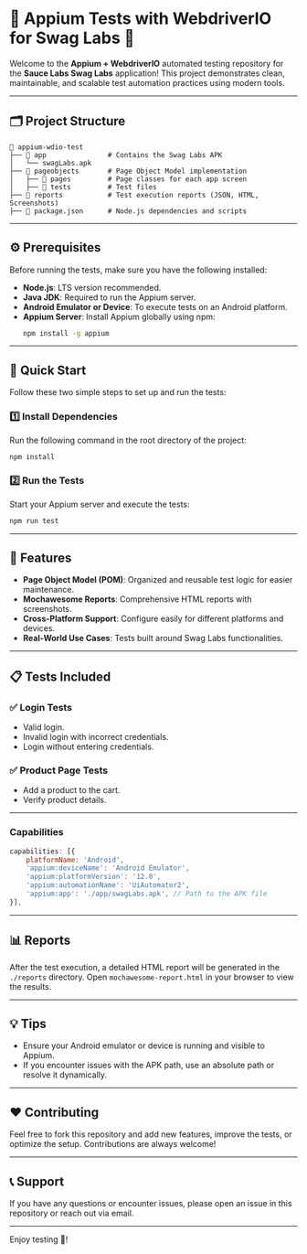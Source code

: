 
# 🚀 Appium Tests with WebdriverIO for Swag Labs 🧪

Welcome to the **Appium + WebdriverIO** automated testing repository for the **Sauce Labs Swag Labs** application! This project demonstrates clean, maintainable, and scalable test automation practices using modern tools.

---

## 🗂️ Project Structure

```plaintext
📁 appium-wdio-test
├── 📁 app               # Contains the Swag Labs APK
│   └── swagLabs.apk
├── 📁 pageobjects       # Page Object Model implementation
│   ├── 📁 pages         # Page classes for each app screen
│   ├── 📁 tests         # Test files
├── 📁 reports           # Test execution reports (JSON, HTML, Screenshots)
├── 📄 package.json      # Node.js dependencies and scripts
```

---

## ⚙️ Prerequisites

Before running the tests, make sure you have the following installed:

- **Node.js**: LTS version recommended.
- **Java JDK**: Required to run the Appium server.
- **Android Emulator or Device**: To execute tests on an Android platform.
- **Appium Server**: Install Appium globally using npm:
  ```bash
  npm install -g appium
  ```

---

## 🚦 Quick Start

Follow these two simple steps to set up and run the tests:

### 1️⃣ Install Dependencies
Run the following command in the root directory of the project:
```bash
npm install
```

### 2️⃣ Run the Tests
Start your Appium server and execute the tests:
```bash
npm run test
```

---

## 🧪 Features

- **Page Object Model (POM)**: Organized and reusable test logic for easier maintenance.
- **Mochawesome Reports**: Comprehensive HTML reports with screenshots.
- **Cross-Platform Support**: Configure easily for different platforms and devices.
- **Real-World Use Cases**: Tests built around Swag Labs functionalities.

---

## 📋 Tests Included

### ✅ Login Tests
- Valid login.
- Invalid login with incorrect credentials.
- Login without entering credentials.

### ✅ Product Page Tests
- Add a product to the cart.
- Verify product details.

---

### Capabilities
```javascript
capabilities: [{
    platformName: 'Android',
    'appium:deviceName': 'Android Emulator',
    'appium:platformVersion': '12.0',
    'appium:automationName': 'UiAutomator2',
    'appium:app': './app/swagLabs.apk', // Path to the APK file
}],
```

---

## 📊 Reports

After the test execution, a detailed HTML report will be generated in the `./reports` directory. Open `mochawesome-report.html` in your browser to view the results.

---

## 💡 Tips

- Ensure your Android emulator or device is running and visible to Appium.
- If you encounter issues with the APK path, use an absolute path or resolve it dynamically.

---

## ❤️ Contributing

Feel free to fork this repository and add new features, improve the tests, or optimize the setup. Contributions are always welcome!

---

## 📞 Support

If you have any questions or encounter issues, please open an issue in this repository or reach out via email.

---

Enjoy testing 🚀!
